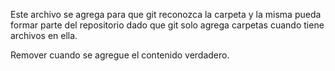 

Este archivo se agrega para que git reconozca la carpeta y la misma
pueda formar parte del repositorio dado que git solo agrega carpetas
cuando tiene archivos en ella.

Remover cuando se agregue el contenido verdadero.
